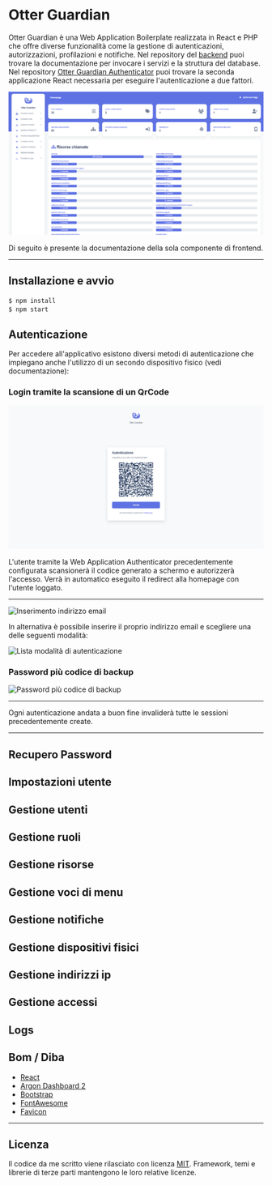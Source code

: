 # Otter Guardian

Otter Guardian è una Web Application Boilerplate realizzata in React e PHP che offre diverse funzionalità come la gestione di autenticazioni, autorizzazioni, profilazioni e notifiche. Nel repository del [backend](https://github.com/RiccardoRiggi/php-rest-authenticator) puoi trovare la documentazione per invocare i servizi e la struttura del database. Nel repository [Otter Guardian Authenticator](https://github.com/RiccardoRiggi/otter-guardian-authenticator) puoi trovare la seconda applicazione React necessaria per eseguire l'autenticazione a due fattori. 


![Home](https://raw.githubusercontent.com/RiccardoRiggi/otter-guardian-fe/main/screenshots/homepage.png)

Di seguito è presente la documentazione della sola componente di frontend.    

---

## Installazione e avvio
```sh
$ npm install
$ npm start
```

## Autenticazione
Per accedere all'applicativo esistono diversi metodi di autenticazione che impiegano anche l'utilizzo di un secondo dispositivo fisico (vedi documentazione):

### Login tramite la scansione di un QrCode

![Login tramite la scansione di un QrCode](https://raw.githubusercontent.com/RiccardoRiggi/otter-guardian-fe/main/screenshots/loginPageSei.png)

L'utente tramite la Web Application Authenticator precedentemente configurata scansionerà il codice generato a schermo e autorizzerà l'accesso. Verrà in automatico eseguito il redirect alla homepage con l'utente loggato.

---

![Inserimento indirizzo email]()

In alternativa è possibile inserire il proprio indirizzo email e scegliere una delle seguenti modalità:

![Lista modalità di autenticazione]()

### Password più codice di backup

![Password più codice di backup]()

---

Ogni autenticazione andata a buon fine invaliderà tutte le sessioni precedentemente create.

---

## Recupero Password

## Impostazioni utente

## Gestione utenti

## Gestione ruoli

## Gestione risorse

## Gestione voci di menu

## Gestione notifiche

## Gestione dispositivi fisici 

## Gestione indirizzi ip

## Gestione accessi

## Logs


## Bom / Diba

* [React](https://react.dev/)
* [Argon Dashboard 2](https://www.creative-tim.com/product/argon-dashboard)
* [Bootstrap](https://getbootstrap.com/) 
* [FontAwesome](https://fontawesome.com/)
* [Favicon](https://www.iconfinder.com/icons/8665786/otter_animal_icon)

---

## Licenza

Il codice da me scritto viene rilasciato con licenza [MIT](https://github.com/RiccardoRiggi/otter-guardian-fe/blob/main/LICENSE). Framework, temi e librerie di terze parti mantengono le loro relative licenze. 



